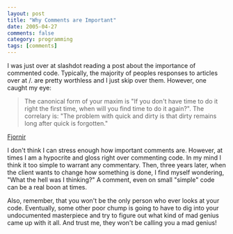 ```yaml
---
layout: post
title: "Why Comments are Important"
date: 2005-04-27
comments: false
category: programming
tags: [comments]
---
```

I was just over at slashdot reading a post about the importance of commented
code. Typically, the majority of peoples responses to articles over at /. are
pretty worthless and I just skip over them. However, one caught my eye:

> The canonical form of your maxim is "If you don't have time to do it right
the first time, when will you find time to do it again?". The correlary is:
"The problem with quick and dirty is that dirty remains long after quick is
forgotten."  

[Fjornir](http://slashdot.org/%7EFjornir)

I don't think I can stress enough how important comments are. However, at
times I am a hypocrite and gloss right over commenting code. In my mind I
think it too simple to warrant any commentary. Then, three years later, when
the client wants to change how something is done, I find myself wondering,
"What the hell was I thinking?" A comment, even on small "simple" code can be
a real boon at times.

Also, remember, that you won't be the only person who ever looks at your code.
Eventually, some other poor chump is going to have to dig into your
undocumented masterpiece and try to figure out what kind of mad genius came up
with it all. And trust me, they won't be calling you a mad genius!
